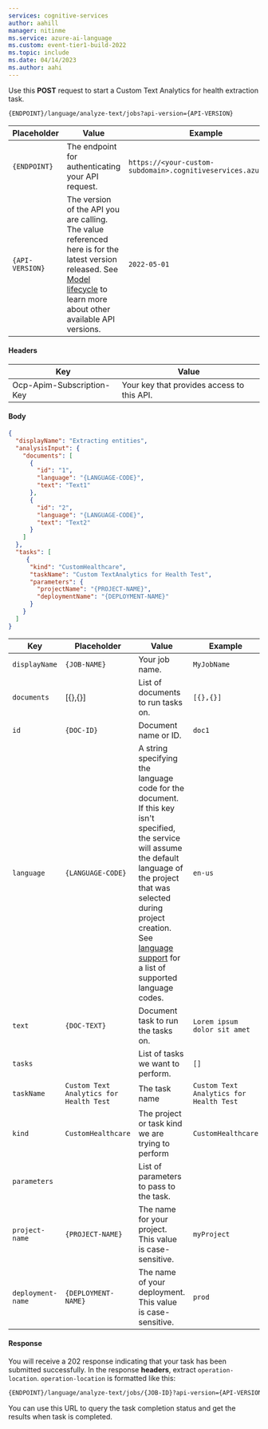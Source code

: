 ```yaml
---
services: cognitive-services
author: aahill
manager: nitinme
ms.service: azure-ai-language
ms.custom: event-tier1-build-2022
ms.topic: include
ms.date: 04/14/2023
ms.author: aahi
---
```


Use this **POST** request to start a Custom Text Analytics for health extraction task.

```rest
{ENDPOINT}/language/analyze-text/jobs?api-version={API-VERSION}
```

|Placeholder  |Value  | Example |
|---------|---------|---------|
|`{ENDPOINT}`     | The endpoint for authenticating your API request.   | `https://<your-custom-subdomain>.cognitiveservices.azure.com` |
|`{API-VERSION}`     | The version of the API you are calling. The value referenced here is for the latest version released. See [Model lifecycle](../../../concepts/model-lifecycle.md) to learn more about other available API versions.  | `2022-05-01` |

#### Headers

|Key|Value|
|--|--|
|Ocp-Apim-Subscription-Key| Your key that provides access to this API.|

#### Body

```json
{
  "displayName": "Extracting entities",
  "analysisInput": {
    "documents": [
      {
        "id": "1",
        "language": "{LANGUAGE-CODE}",
        "text": "Text1"
      },
      {
        "id": "2",
        "language": "{LANGUAGE-CODE}",
        "text": "Text2"
      }
    ]
  },
  "tasks": [
     {
      "kind": "CustomHealthcare",
      "taskName": "Custom TextAnalytics for Health Test",
      "parameters": {
        "projectName": "{PROJECT-NAME}",
        "deploymentName": "{DEPLOYMENT-NAME}"
      }
    }
  ]
}
```



|Key  |Placeholder  |Value  | Example |
|---------|---------|----------|--|
| `displayName` | `{JOB-NAME}` | Your job name. | `MyJobName` |
| `documents` | [{},{}] | List of documents to run tasks on. | `[{},{}]` |
| `id` | `{DOC-ID}` | Document name or ID. | `doc1`|
| `language` | `{LANGUAGE-CODE}` |  A string specifying the language code for the document. If this key isn't specified, the service will assume the default language of the project that was selected during project creation. See [language support](../../language-support.md) for a list of supported language codes. |`en-us`|
| `text` | `{DOC-TEXT}` | Document task to run the tasks on. | `Lorem ipsum dolor sit amet` |
|`tasks`| | List of tasks we want to perform.|`[]`|
| `taskName`|`Custom Text Analytics for Health Test`|The task name|`Custom Text Analytics for Health Test`|
| `kind`|`CustomHealthcare`|The project or task kind we are trying to perform|`CustomHealthcare`|
|`parameters`| |List of parameters to pass to the task.| |
| `project-name` |`{PROJECT-NAME}` | The name for your project. This value is case-sensitive.  | `myProject` |
| `deployment-name` |`{DEPLOYMENT-NAME}` | The name of your deployment. This value is case-sensitive.  | `prod` |


#### Response

You will receive a 202 response indicating that your task has been submitted successfully. In the response **headers**, extract `operation-location`.
`operation-location` is formatted like this:

```rest
{ENDPOINT}/language/analyze-text/jobs/{JOB-ID}?api-version={API-VERSION}
```

You can use this URL to query the task completion status and get the results when task is completed.
